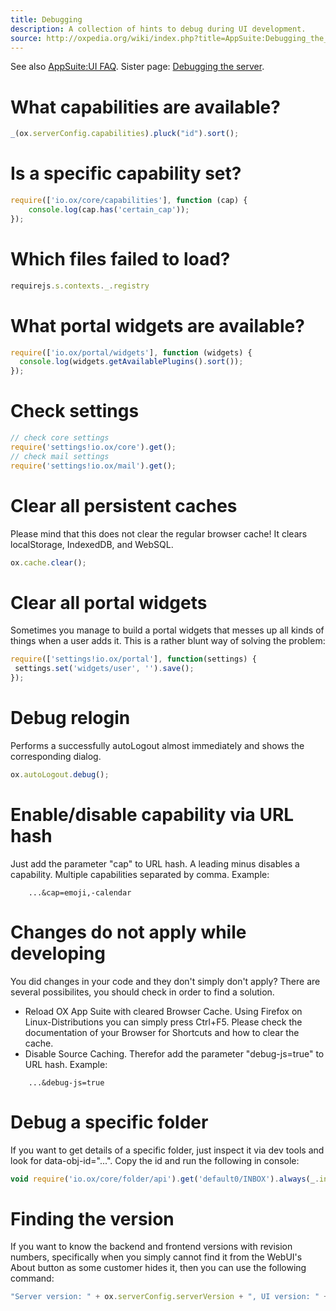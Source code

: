 ```yaml
---
title: Debugging
description: A collection of hints to debug during UI development.
source: http://oxpedia.org/wiki/index.php?title=AppSuite:Debugging_the_UI
---
```


See also [AppSuite:UI FAQ](http://oxpedia.org/wiki/index.php?title=AppSuite:UI_FAQ).
Sister page: [Debugging the server](http://oxpedia.org/wiki/index.php?title=AppSuite:Debugging_the_server).

# What capabilities are available?

```javascript
_(ox.serverConfig.capabilities).pluck("id").sort();
```

# Is a specific capability set?

```javascript
require(['io.ox/core/capabilities'], function (cap) {
    console.log(cap.has('certain_cap'));
});
```

# Which files failed to load?

```javascript
requirejs.s.contexts._.registry
```

# What portal widgets are available?

```javascript
require(['io.ox/portal/widgets'], function (widgets) {
  console.log(widgets.getAvailablePlugins().sort());
});
```

# Check settings

```javascript
// check core settings
require('settings!io.ox/core').get();
// check mail settings
require('settings!io.ox/mail').get();
```

# Clear all persistent caches

Please mind that this does not clear the regular browser cache! It clears localStorage, IndexedDB, and WebSQL.

```javascript
ox.cache.clear();
```

# Clear all portal widgets

Sometimes you manage to build a portal widgets that messes up all kinds of things when a user adds it. This is a rather blunt way of solving the problem:

```javascript
require(['settings!io.ox/portal'], function(settings) {
 settings.set('widgets/user', '').save();
});
```

# Debug relogin

Performs a successfully autoLogout almost immediately and shows the corresponding dialog.

```javascript
ox.autoLogout.debug();
```

# Enable/disable capability via URL hash

Just add the parameter "cap" to URL hash. A leading minus disables a capability. Multiple capabilities separated by comma. Example:

```url
    ...&cap=emoji,-calendar
```

# Changes do not apply while developing

You did changes in your code and they don't simply don't apply?
There are several possibilites, you should check in order to find a solution.

- Reload OX App Suite with cleared Browser Cache. Using Firefox on Linux-Distributions you can simply press Ctrl+F5. Please check the documentation of your Browser for Shortcuts and how to clear the cache.
- Disable Source Caching. Therefor add the parameter "debug-js=true" to URL hash. Example:

```url
    ...&debug-js=true
```

# Debug a specific folder

If you want to get details of a specific folder, just inspect it via dev tools and look for data-obj-id="...".
Copy the id and run the following in console:

```javascript
void require('io.ox/core/folder/api').get('default0/INBOX').always(_.inspect);
```

# Finding the version

If you want to know the backend and frontend versions with revision numbers, specifically when you simply cannot find it from the WebUI's About button as some customer hides it, then you can use the following command:

```javascript
"Server version: " + ox.serverConfig.serverVersion + ", UI version: " + ox.version
```
